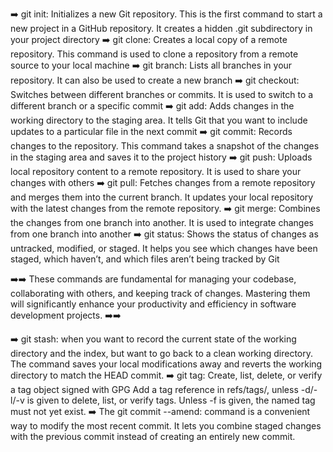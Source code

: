 ➡️ git init: Initializes a new Git repository. This is the first command to start a new project in a GitHub repository. It creates a hidden .git subdirectory in your project directory
➡️ git clone: Creates a local copy of a remote repository. This command is used to clone a repository from a remote source to your local machine
➡️ git branch: Lists all branches in your repository. It can also be used to create a new branch
➡️ git checkout: Switches between different branches or commits. It is used to switch to a different branch or a specific commit
➡️ git add: Adds changes in the working directory to the staging area. It tells Git that you want to include updates to a particular file in the next commit
➡️ git commit: Records changes to the repository. This command takes a snapshot of the changes in the staging area and saves it to the project history
➡️ git push: Uploads local repository content to a remote repository. It is used to share your changes with others
➡️ git pull: Fetches changes from a remote repository and merges them into the current branch. It updates your local repository with the latest changes from the remote repository.
➡️ git merge: Combines the changes from one branch into another. It is used to integrate changes from one branch into another
➡️ git status: Shows the status of changes as untracked, modified, or staged. It helps you see which changes have been staged, which haven’t, and which files aren’t being tracked by Git

➡️➡️
These commands are fundamental for managing your codebase, collaborating with others, and keeping track of changes. Mastering them will significantly enhance your productivity and efficiency in software development projects.
➡️➡️

➡️ git stash:  when you want to record the current state of the working directory and the index, but want to go back to a clean working directory. The command saves your local 
  modifications away and reverts the working directory to match the HEAD commit.
➡️ git tag: Create, list, delete, or verify a tag object signed with GPG Add a tag reference in refs/tags/, unless -d/-l/-v is given to delete, list, or verify tags.
Unless -f is given, the named tag must not yet exist.
➡️ The git commit --amend: command is a convenient way to modify the most recent commit. It lets you combine staged changes with the previous commit instead of creating an entirely new commit.
